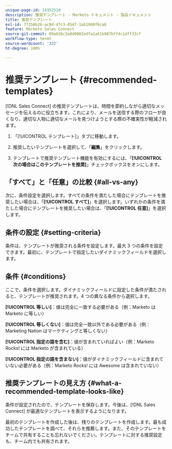 ```yaml
---
unique-page-id: 14352510
description: 推奨テンプレート - Marketo ドキュメント - 製品ドキュメント
title: 推奨テンプレート
exl-id: 77356b26-ac9d-47c3-8547-1ab1009f6ca6
feature: Marketo Sales Connect
source-git-commit: 09a656c3a0d0002edfa1a61b987bff4c1dff33cf
workflow-type: tm+mt
source-wordcount: '322'
ht-degree: 100%

---
```


# 推奨テンプレート {#recommended-templates}

[!DNL Sales Connect] の推奨テンプレートは、時間を節約しながら適切なメッセージを伝えるのに役立ちます。これにより、メールを送信する際のフローが良くなり、適切な人物に適切なメールを見つけようとする際の不確実性が軽減されます。

1. 「[!UICONTROL テンプレート]」タブに移動します。

1. 推奨したいテンプレートを選択して、「**編集**」をクリックします。

1. テンプレートで推奨テンプレート機能を有効にするには、「**[!UICONTROL 次の場合はこのテンプレートを推奨]**」チェックボックスをオンにします。

## 「すべて」と「任意」の比較 {#all-vs-any}

次に、条件設定を選択します。すべての条件を満たした場合にテンプレートを推奨したい場合は、「**[!UICONTROL すべて]**」を選択します。いずれかの条件を満たした場合にテンプレートを推奨したい場合は、「**[!UICONTROL 任意]**」を選択します。

## 条件の設定 {#setting-criteria}

条件は、テンプレートが推奨される条件を設定します。最大 3 つの条件を設定できます。最初に、テンプレートで指定したいダイナミックフィールドを選択します。

## 条件 {#conditions}

ここで、条件を選択します。ダイナミックフィールドに設定した条件が満たされると、テンプレートが推奨されます。4 つの異なる条件から選択します。

**[!UICONTROL 等しい]**：値は完全に一致する必要がある（例：Marketo は Marketo に等しい）

**[!UICONTROL 等しくない]**：値は完全一致以外である必要がある（例：Marketing Nation はマーケティングと等しくない）

**[!UICONTROL 指定の語を含む]**：値が含まれていればよい（例：Marketo Rocks! には Marketo が含まれている）

**[!UICONTROL 指定の語を含まない]**：値がダイナミックフィールドに含まれていない必要がある（例：Marketo Rocks! には Awesome は含まれていない）

## 推奨テンプレートの見え方 {#what-a-recommended-template-looks-like}

条件が設定されたので、テンプレートを保存します。今後は、[!DNL Sales Connect] が最適なテンプレートを表示するようになります。

最初のテンプレートを作成した後は、残りのテンプレートを作成します。最も成功したテンプレートを調べて、それらを推薦します。また、そのテンプレートをチームで共有することも忘れないでください。テンプレートに対する推奨設定も、チーム内でも共有されます。
